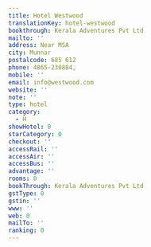 ```yaml
---
title: Hotel Westwood
translationKey: hotel-westwood
bookthrough: Kerala Adventures Pvt Ltd
mailto: ''
address: Near MSA
city: Munnar
postalcode: 685 612
phone: 4865-230884,
mobile: ''
email: info@westwood.com
website: ''
note: ''
type: hotel
category:
  - H
showHotel: 0
starCategory: 0
checkout: ''
accessRail: ''
accessAir: ''
accessBus: ''
advantage: ''
rooms: 0
bookThrough: Kerala Adventures Pvt Ltd
gstType: 0
gstin: ''
www: ''
web: 0
mailTo: ''
ranking: 0
---
```







